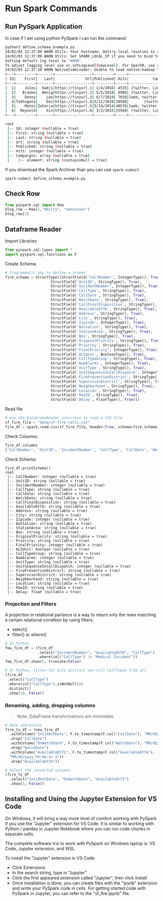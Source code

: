 # Run Spark Commands

## Run PySpark Application

In case if I am using python PySpark I can run the command:

```bash
python3 define_schema_example.py
24/02/03 12:37:09 WARN Utils: Your hostname, Dmitry.local resolves to a loopback address: 127.0.0.1; using 10.17.201.250 instead (on interface en0)
24/02/03 12:37:09 WARN Utils: Set SPARK_LOCAL_IP if you need to bind to another address
Setting default log level to "WARN".
To adjust logging level use sc.setLogLevel(newLevel). For SparkR, use setLogLevel(newLevel).
24/02/03 12:37:10 WARN NativeCodeLoader: Unable to load native-hadoop library for your platform... using builtin-java classes where applicable
+---+---------+-------+-----------------+---------+-----+--------------------+  
| Id|    First|   Last|              Url|Published| Hits|           Campaigns|
+---+---------+-------+-----------------+---------+-----+--------------------+
|  1|    Jules|  Damji|https://tinyurl.1| 1/4/2016| 4535| [twitter, LinkedIn]|
|  2|   Brooke|  Wenig|https://tinyurl.2| 5/5/2018| 8908| [twitter, LinkedIn]|
|  3|    Denny|    Lee|https://tinyurl.3| 6/7/2019| 7659|[web, twitter, FB...|
|  4|Tathagata|    Das|https://tinyurl.4|5/12/2018|10568|       [twitter, FB]|
|  5|    Matei|Zaharia|https://tinyurl.5|5/14/2014|40578|[web, twitter, FB...|
|  6|  Reynold|    Xin|https://tinyurl.6| 3/2/2015|25568| [twitter, LinkedIn]|
+---+---------+-------+-----------------+---------+-----+--------------------+

root
 |-- Id: integer (nullable = true)
 |-- First: string (nullable = true)
 |-- Last: string (nullable = true)
 |-- Url: string (nullable = true)
 |-- Published: string (nullable = true)
 |-- Hits: integer (nullable = true)
 |-- Campaigns: array (nullable = true)
 |    |-- element: string (containsNull = true)
 ```

 If you download the Spark Archiver than you can use `spark-submit`:

 ```bash
 spark-submit define_schema_example.py
 ```

## Check Row

```python
from pyspark.sql import Row
blog_row = Row(1,"Dmitry", "Vancouver")
blog_row[1]
```

## Dataframe Reader

Import Libraries

```python
from pyspark.sql.types import *
import pyspark.sql.functions as F
```

Create Schema

```python
# Programmatic way to define a schema 
fire_schema = StructType([StructField('CallNumber', IntegerType(), True),
                     StructField('UnitID', StringType(), True),
                     StructField('IncidentNumber', IntegerType(), True),
                     StructField('CallType', StringType(), True),                  
                     StructField('CallDate', StringType(), True),      
                     StructField('WatchDate', StringType(), True),
                     StructField('CallFinalDisposition', StringType(), True),
                     StructField('AvailableDtTm', StringType(), True),
                     StructField('Address', StringType(), True),       
                     StructField('City', StringType(), True),       
                     StructField('Zipcode', IntegerType(), True),       
                     StructField('Battalion', StringType(), True),                 
                     StructField('StationArea', StringType(), True),       
                     StructField('Box', StringType(), True),       
                     StructField('OriginalPriority', StringType(), True),       
                     StructField('Priority', StringType(), True),       
                     StructField('FinalPriority', IntegerType(), True),       
                     StructField('ALSUnit', BooleanType(), True),       
                     StructField('CallTypeGroup', StringType(), True),
                     StructField('NumAlarms', IntegerType(), True),
                     StructField('UnitType', StringType(), True),
                     StructField('UnitSequenceInCallDispatch', IntegerType(), True),
                     StructField('FirePreventionDistrict', StringType(), True),
                     StructField('SupervisorDistrict', StringType(), True),
                     StructField('Neighborhood', StringType(), True),
                     StructField('Location', StringType(), True),
                     StructField('RowID', StringType(), True),
                     StructField('Delay', FloatType(), True)])
```

Read file

```python
# Use the DataFrameReader interface to read a CSV file
sf_fire_file = "data/sf-fire-calls.csv"
fire_df = spark.read.csv(sf_fire_file, header=True, schema=fire_schema)
```

Check Columns:

```python
fire_df.columns
['CallNumber', 'UnitID', 'IncidentNumber', 'CallType', 'CallDate', 'WatchDate', 'CallFinalDisposition', 'AvailableDtTm', 'Address', 'City', 'Zipcode', 'Battalion', 'StationArea', 'Box', 'OriginalPriority', 'Priority', 'FinalPriority', 'ALSUnit', 'CallTypeGroup', 'NumAlarms', 'UnitType', 'UnitSequenceInCallDispatch', 'FirePreventionDistrict', 'SupervisorDistrict', 'Neighborhood', 'Location', 'RowID', 'Delay']
```

Check Schema:

```
fire_df.printSchema()
root
 |-- CallNumber: integer (nullable = true)
 |-- UnitID: string (nullable = true)
 |-- IncidentNumber: integer (nullable = true)
 |-- CallType: string (nullable = true)
 |-- CallDate: string (nullable = true)
 |-- WatchDate: string (nullable = true)
 |-- CallFinalDisposition: string (nullable = true)
 |-- AvailableDtTm: string (nullable = true)
 |-- Address: string (nullable = true)
 |-- City: string (nullable = true)
 |-- Zipcode: integer (nullable = true)
 |-- Battalion: string (nullable = true)
 |-- StationArea: string (nullable = true)
 |-- Box: string (nullable = true)
 |-- OriginalPriority: string (nullable = true)
 |-- Priority: string (nullable = true)
 |-- FinalPriority: integer (nullable = true)
 |-- ALSUnit: boolean (nullable = true)
 |-- CallTypeGroup: string (nullable = true)
 |-- NumAlarms: integer (nullable = true)
 |-- UnitType: string (nullable = true)
 |-- UnitSequenceInCallDispatch: integer (nullable = true)
 |-- FirePreventionDistrict: string (nullable = true)
 |-- SupervisorDistrict: string (nullable = true)
 |-- Neighborhood: string (nullable = true)
 |-- Location: string (nullable = true)
 |-- RowID: string (nullable = true)
 |-- Delay: float (nullable = true)
```

### Projection and Filters

A projection in relational parlance is a way to return only the rows matching a certain relational condition by using filters.
- select()
- filter() or where()


```python
# In Python
few_fire_df = (fire_df
               .select("IncidentNumber", "AvailableDtTm", "CallType")
               .where(col("CallType") != "Medical Incident"))
few_fire_df.show(5, truncate=False)
```

```python
# In Python, filter for only distinct non-null CallTypes from all 
(fire_df
 .select("CallType")
 .where(col("CallType").isNotNull())
 .distinct()
 .show(10, False))
```

### Renaming, adding, dropping columns

> Note: DataFrame transformations are immutable

```python
# date operations
fire_ts_df = (new_fire_df
  .withColumn("IncidentDate", F.to_timestamp(F.col("CallDate"), "MM/dd/yyyy"))
  .drop("CallDate") 
  .withColumn("OnWatchDate", F.to_timestamp(F.col("WatchDate"), "MM/dd/yyyy"))
  .drop("WatchDate") 
  .withColumn("AvailableDtTS", F.to_timestamp(F.col("AvailableDtTm"), 
  "MM/dd/yyyy hh:mm:ss a"))
  .drop("AvailableDtTm"))

# Select the converted columns
(fire_ts_df
  .select("IncidentDate", "OnWatchDate", "AvailableDtTS")
  .show(5, False))
```

## Installing and Using the Jupyter Extension for VS Code

On Windows, it will bring a way more level of comfort working with PySpark if you use the "Jupyter" extension for VS Code. It is similar to working with Python / pandas in Jupyter Notebook where you can run code chunks in separate cells.

The complete software trio to work with PySpark on Windows laptop is: VS Code, Jupyter extension, and WSL. 

To install the "Jupyter" extension in VS Code:
 - Click Extensions
 - In the search string, type in "Jupyter"
 - Click the first appeared extension called "Jupyter", then click Install
 - Once installation is done, you can create files with the "ipynb" extension and write your PySpark code in cells. For getting started code with PySpark in Jupyter, you can refer to the "sf_fire.ipynb" file.